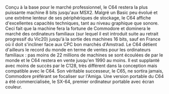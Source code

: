 Conçu à la base pour le marché professionnel, le C64 restera la plus puissante machine 8 bits jusqu'aux MSX2. Malgré un Basic peu évolué et une extrême lenteur de ses périphériques de stockage, le C64 affiche d'excellentes capacités techniques, tant au niveau graphique que sonore. Ceci fait que la machine fera la fortune de Commodore et dominera le marché des ordinateurs familiaux (sur lequel il est introduit suite au retrait progressif du Vic20) jusqu'à la sortie des machines 16 bits, sauf en France où il doit s'incliner face aux CPC bon marchés d'Amstrad. Le C64 détient d'ailleurs le record du monde en terme de ventes pour les ordinateurs familiaux : pas moins de 22 millions de machines se sont écoulées de par le monde et le C64 restera en vente jusqu'en 1990 au moins.
Il est supplanté avec moins de succès par le C128, très différent dans la conception mais compatible avec le C64. Son véritable successeur, le C65, ne sortira jamais, Commodore préférant se focaliser sur l'Amiga.
Une version portable du C64 a été commercialisée, le SX-64, premier ordinateur portable avec écran couleur.